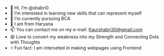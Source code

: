 - 👋 Hi, I’m @shabri0
- 👀 I’m interested in learning new skills that can represent myself
- 🌱 I’m currently pursuing BCA
- 💞️ I am from Haryana
- 📫 You can contact me on my e-mail: Kaurshabri30@gmail.com
- 😄 Love to convert my weakness into my Strength and Connecting Dots with Thoughts
- ⚡ Fun fact: I am interseted in making webpages using Frontend


